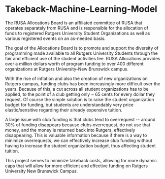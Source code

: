 # Takeback-Machine-Learning-Model

The RUSA Allocations Board is an affiliated committee of RUSA that operates separately from RUSA and is responsible for the allocation of funds to registered Rutgers University Student Organizations as well as various registered events on an as-needed basis.

The goal of the Allocations Board is to promote and support the diversity of programming made available to all Rutgers University Students through the fair and efficient use of the student activities fee.  RUSA Allocations provides over a million dollars worth of program funding to over 400 different organizations at Rutgers University-New Brunswick campus.  

With the rise of inflation and also the creation of new organizations on Rutgers campus, funding clubs has been increasingly more difficult over the years. Because of this, a cut across all student organizations has to be applied, to the point of a club getting only ~ 65 cents for every dollar they request. Of course the simple solution is to raise the student organization budget for funding, but students are understandably very price elastic/sensitive regarding their already expensive tuition.

A large issue with club funding is that clubs tend to overrequest -- around 30% of funding disappears because clubs overrequest, do not use that money, and the money is returned back into Rutgers, effectively disappearing. This is valuable information because if there is a way to minimize overrequests, we can effectively increase club funding without having to increase the student organization budget, thus affecting student tuition.

This project serves to minimize takeback costs, allowing for more dynamic caps that will allow for more efficient and effective funding on Rutgers University New Brunswick Campus.
